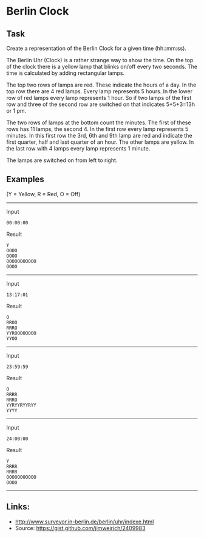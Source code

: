 # Berlin Clock

## Task
Create a representation of the Berlin Clock for a given time (hh::mm:ss).

The Berlin Uhr (Clock) is a rather strange way to show the time. On the top of the clock there is a yellow lamp that blinks on/off
every two seconds. The time is calculated by adding rectangular lamps.

The top two rows of lamps are red. These indicate the hours of a day. In the top row there are 4 red lamps. Every lamp represents
5 hours. In the lower row of red lamps every lamp represents 1 hour. So if two lamps of the first row and three of the second row
are switched on that indicates 5+5+3=13h or 1 pm.

The two rows of lamps at the bottom count the minutes. The first of these rows has 11 lamps, the second 4. In the first row every
lamp represents 5 minutes. In this first row the 3rd, 6th and 9th lamp are red and indicate the first quarter, half and last quarter
of an hour. The other lamps are yellow. In the last row with 4 lamps every lamp represents 1 minute.

The lamps are switched on from left to right.


## Examples
(Y = Yellow, R = Red, O = Off)

---
Input

    00:00:00
Result

    Y
    OOOO
    OOOO
    OOOOOOOOOOO
    OOOO
----
Input

    13:17:01
Result

    O
    RROO
    RRRO
    YYROOOOOOOO
    YYOO
---
Input

    23:59:59
Result

    O
    RRRR
    RRRO
    YYRYYRYYRYY
    YYYY
----
Input

    24:00:00
Result

    Y
    RRRR
    RRRR
    OOOOOOOOOOO
    OOOO
---

## Links:
* http://www.surveyor.in-berlin.de/berlin/uhr/indexe.html
* Source: https://gist.github.com/jimweirich/2409983